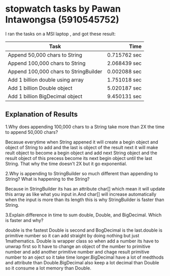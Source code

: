 # stopwatch tasks by Pawan Intawongsa (5910545752)
I ran the tasks on a MSI laptop , and got these result:

Task | Time
--------------------------------------|-------:
Append 50,000 chars to String | 0.715762 sec
Append 100,000 chars to String | 2.068439 sec
Append 100,000 chars to StringBuilder | 0.002088 sec
Add 1 billion double using array | 1.751018 sec
Add 1 billion Double object | 5.020187 sec
Add 1 billion BigDecimal object | 9.450131 sec

## Explanation of Results
1.Why does appending 100,000 chars to a String take more than 2X the time to append 50,000
chars?

Becasue everytime when String appened it will create a begin object and object of String to add and the last is object of the result
next it will make reult object to become a begin object and add next String object and the result object of this precess become its next begin object until the last String. That why the time doesn't 2X but it go exponential.

2.Why is appending to StringBuilder so much different than appending to String? What is
happening to the String?

Because in StringBuilder its has an attribute char[] which mean it will update this array as like what you input in.And char[] will increase automatically when the input is more than its length this is why StringBuilder is faster than String.

3.Explain difference in time to sum double, Double, and BigDecimal. Which is faster and
why?

double is the fastest Double is second and BogDecimal is the last.double is primitive number so it can add straight by doing nothing but just 1mathematics. Double is wrapper class so when add a number its have to unwrap first so It have to change an object of the number to primitive number and add another primitive number and chage result primitive number to an oject so it take time longer.BigDecimal have a lot of medthods and attribute than Double.BigDecimal also keep a lot decimal than Double so it consume a lot memory than Double.

